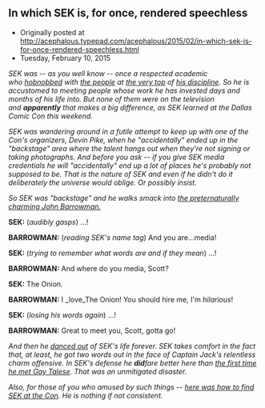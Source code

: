 ## In which SEK is, for once, rendered speechless

 * Originally posted at http://acephalous.typepad.com/acephalous/2015/02/in-which-sek-is-for-once-rendered-speechless.html
 * Tuesday, February 10, 2015



_SEK was -- as you well know -- once a respected academic who [hobnobbed](http://www.thevalve.org/go/valve/archive\_asc/C51) with [the people](http://www.thevalve.org/go/valve/archive\_asc/C50) at [the very top](http://www.thevalve.org/go/valve/archive\_asc/C48) of [his discipline](http://www.thevalve.org/go/valve/archive\_asc/C53). So he is accustomed to meeting people whose work he has invested days and months of his life into. But none of them were on the television and **apparently** that makes a big difference, as SEK learned at the Dallas Comic Con this weekend._

_SEK was wandering around in a futile attempt to keep up with one of the Con's organizers, Devin Pike, when he "accidentally" ended up in the "backstage" area where the talent hangs out when they're not signing or taking photographs. And before you ask -- if you give SEK media credentials he will "accidentally" end up a lot of places he's probably not supposed to be. That is the nature of SEK and even if he didn't do it deliberately the universe would oblige. Or possibly insist._

_So SEK was "backstage" and he walks smack into [the preternaturally charming John Barrowman.](http://tardis.wikia.com/wiki/Jack\_Harkness)_

**SEK:** (_audibly gasps_) ...!

**BARROWMAN:** (_reading SEK's name tag_) And you are...media!

**SEK:** (_trying to remember what words are and if they mean_) ...!

**BARROWMAN:** And where do you media, Scott?

**SEK:** The Onion.

**BARROWMAN:** I _love_The Onion! You should hire me, I'm _hilarious_!

**SEK:** (_losing his words again_) ...!

**BARROWMAN:** Great to meet you, Scott, gotta go!

_And then he [danced out](https://www.youtube.com/watch?v=qY67aJJmQaw&feature=youtu.be&t=1m5s) of SEK's life forever. SEK takes comfort in the fact that, at least, he got two words out in the face of Captain Jack's relentless charm offensive. In SEK's defense he **did**fare better here than [the first time he met Gay Talese](http://acephalous.typepad.com/acephalous/2006/05/two\_posts\_writt.html). That was an unmitigated disaster._

_Also, for those of you who amused by such things -- [here was how to find SEK at the Con](https://www.facebook.com/scotterickaufman/posts/10103167293575141?comment\_id=10103167432905921&offset=0&total\_comments=17). He is nothing if not consistent._

		
